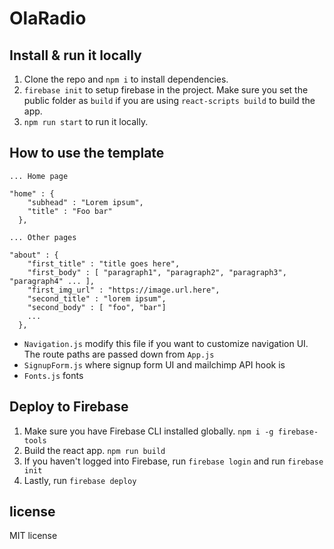 # OlaRadio
## Install & run it locally
1. Clone the repo and `npm i` to install dependencies. 
2. `firebase init` to setup firebase in the project. Make sure you set the public folder as `build` if you are using `react-scripts build` to build the app.
3. `npm run start` to run it locally.

## How to use the template

```
... Home page 

"home" : {
    "subhead" : "Lorem ipsum",
    "title" : "Foo bar"
  },

... Other pages

"about" : {
    "first_title" : "title goes here",
    "first_body" : [ "paragraph1", "paragraph2", "paragraph3", "paragraph4" ... ],
    "first_img_url" : "https://image.url.here",
    "second_title" : "lorem ipsum",
    "second_body" : [ "foo", "bar"]
    ...
  },

```
- `Navigation.js` modify this file if you want to customize navigation UI. The route paths are passed down from `App.js`
- `SignupForm.js` where signup form UI and mailchimp API hook is
- `Fonts.js` fonts

## Deploy to Firebase
1. Make sure you have Firebase CLI installed globally. `npm i -g firebase-tools`
2. Build the react app. `npm run build`
3. If you haven't logged into Firebase, run `firebase login` and run `firebase init`
4. Lastly, run `firebase deploy`

## license
MIT license
